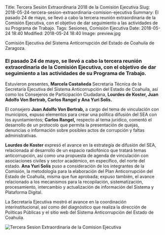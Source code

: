 Title: Tercera Sesión Extraordinaria 2018 de la Comisión Ejecutiva
Slug: 2018-05-24-tercera-sesion-extraordinaria-comision-ejecutiva
Summary: El pasado 24 de mayo, se llevó a cabo la tercera reunión extraordinaria de la Comisión Ejecutiva, con el objetivo de dar seguimiento a las actividades de su Programa de Trabajo.
Tags: Sesiones, Comisión Ejecutiva
Date: 2018-05-24 18:40
Modified: 2018-05-24 18:40
Image: preview.jpg


Comisión Ejecutiva del Sistema Anticorrupción del Estado de Coahuila de Zaragoza.

### El pasado 24 de mayo, se llevó a cabo la tercera reunión extraordinaria de la Comisión Ejecutiva, con el objetivo de dar seguimiento a las actividades de su Programa de Trabajo.

Estuvieron presentes, **Marcela Castañeda** Secretaria Técnica de la
Secretaría Ejecutiva del Sistema Anticorrupción del Estado de Coahuila,
así como los Consejeros de Participación Ciudadana, **Lourdes de
Koster, Juan Adolfo Von Bertrab, Carlos Rangel y Ana Yuri Solís.**

El consejero **Juan Adolfo Von Bertrab,** a cargo del tema de
vinculación con municipios, expuso elementos para crear una política
difusión del SEA con los ayuntamientos; **Carlos Rangel,** respecto al
tema jurídico, comentó el desarrollo de un protocolo que permita la
presentación de quejas, denuncias o información sobre posibles actos de
corrupción y faltas administrativas.

**Lourdes de Koster** expresó el avance en la estrategia de difusión
del SEA, relacionada al desarrollo de un espacio radiofónico que
tratará temas anticorrupción, así como una propuesta de agenda de
vinculación con asociaciones civiles y sector académico, en específico,
del norte del estado. **Ana Yuri Solís** puso a consideración de los
integrantes de la Comisión, la metodología para la elaboración del Plan
Anticorrupción del Estado de Coahuila, misma que fue aprobada; expuso
también, el avance relacionado a los mecanismos para la recopilación,
sistematización, procesamiento, intercambio y actualización de
información del Sistema y Plataforma Digital.

La Secretaría Ejecutiva mostró el avance en la coordinación
interinstitucional, así como del diagnóstico que realiza la dirección
de Políticas Públicas y el sitio web del Sistema Anticorrupción del
Estado de Coahuila.

<img class="img-fluid" src="foto-tercera-sesion-extraordinaria-comision-ejecutiva.jpg" alt="Tercera Sesion Extraordinaria de la Comision Ejecutiva">
